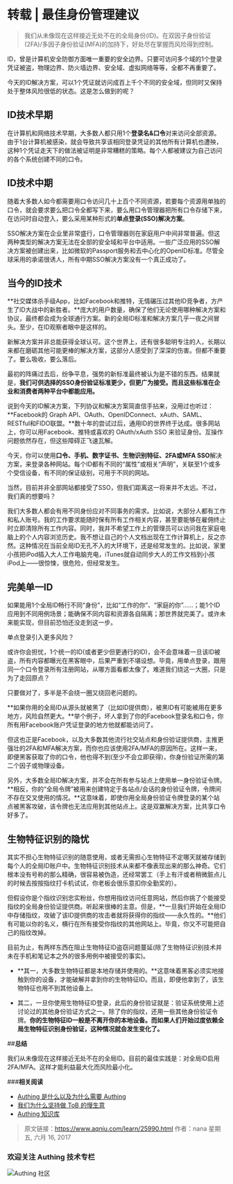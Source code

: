 # 转载 | 最佳身份管理建议

> 我们从未像现在这样接近无处不在的全局身份(ID)。在双因子身份验证(2FA)/多因子身份验证(MFA)的加持下，好处尽在掌握而风险得到控制。

<!-- more -->

ID，曾是计算机安全防御方面唯一重要的安全边界。只要可访问多个域的1个登录凭证被盗，物理边界、防火墙边界、安全域、虚拟网络等等，全都不再重要了。

今天的ID解决方案，可以1个凭证就访问成百上千个不同的安全域，但同时又保持处于整体风险很低的状态。这是怎么做到的呢？

## **ID技术早期**

在计算机和网络技术早期，大多数人都只用1个**登录名&口令**对来访问全部资源。由于1台计算机被感染，就会导致共享该相同登录凭证的其他所有计算机也遭殃，这种1个凭证走天下的做法被证明是非常糟糕的策略。每个人都被建议为自己访问的各个系统创建不同的口令。

## **ID技术中期**

随着大多数人如今都需要用口令访问几十上百个不同资源，若要每个资源用单独的口令，就会要求要么把口令全都写下来，要么用口令管理器把所有口令存储下来，在访问时自动登入，要么采用某种形式的**单点登录(SSO)解决方案**。

SSO解决方案在企业里非常盛行，口令管理器则在家庭用户中间非常普遍。但这两种类型的解决方案无法在全部的安全域和平台中适用。一些广泛应用的SSO解决方案被创建出来，比如微软的Passport服务和去中心化的OpenID标准。尽管全球采用的承诺很诱人，所有中期SSO解决方案没有一个真正成功了。

## **当今的ID技术**

**社交媒体杀手级App，比如Facebook和推特，无情碾压过其他ID竞争者，方产生了ID大战中的新胜者。**庞大的用户数量，确保了他们无论使用哪种解决方案和协议，最终都会成为全球通行方案。新的全局ID标准和解决方案几乎一夜之间冒头。至少，在ID观察者眼中是这样的。

新解决方案并非总能获得全球认可。这个世界上，还有很多聪明专注的人，长期以来都在磨砺其他可能更棒的解决方案，这部分人感受到了深深的伤害。但都不重要了。要么吸收，要么落后。

最初的阵痛过去后，纷争平息，强势的新标准最终被认为是不错的东西。结果就是，**我们可供选择的SSO身份验证标准更少，但更广为接受。而且这些标准在企业和消费者两种平台中都能应用。**

说到今天的ID解决方案，下列协议和解决方案简直信手拈来，没用过也听过：**Facebook的 Graph API、OAuth、OpenIDConnect、xAuth、SAML、RESTful和FIDO联盟。**数十年的尝试过后，通用ID的世界终于达成。很多网站上，你可以用Facebook、推特或喜欢的 OAuth/xAuth SSO 来验证身份。互操作问题依然存在，但这些障碍正飞速瓦解。

今天，你可以使用**口令、手机、数字证书、生物识别特征、2FA或MFA SSO**解决方案，来登录各种网站。每个ID都有不同的“属性”或相关“声明”，关联至1个或多个受信设备，有不同的保证级别，可用于不同的网站。

当然，目前并非全部网站都接受了SSO，但我们距离这一将来并不太远。不过，我们真的想要吗？

我们大多数人都会有用不同身份应对不同事务的需求。比如说，大部分人都有工作和私人账号。我的工作要求能随时保有所有工作相关内容，甚至要能够在雇佣终止时立即清除所有工作内容。同时，我并不希望工作上的管理员可以访问我在家庭电脑上的个人内容浏览历史。我不想让自己的个人文档出现在工作计算机上，反之亦然。这种情况在当前全局ID无孔不入的大环境下，还是经常发生的。比如说，家里小孩把iPod插入大人工作电脑充电，iTunes就自动同步大人的工作文档到小孩iPod上——很惊悚，很危险，但经常发生。

## **完美单一ID**

如果能用1个全局ID畅行不同“身份”，比如“工作的你”、“家庭的你”……；能1个ID应用到不同用例场景；能确保不同内容和资源各自隔离；那世界就完美了。或许未来能实现，但目前恐怕还没走到这一步。

单点登录引入更多风险？

或许你会担忧，1个统一的ID(或者更少但更通行的ID)，会不会意味着一旦该ID被盗，所有内容都曝光在黑客眼中，后果严重到不堪设想。毕竟，用单点登录，跟用同一个口令登录所有注册网站，从哪方面看都太像了。难道我们绕这一大圈，只是为了走回原点？

只要做对了，多半是不会绕一圈又绕回老问题的。

**如果你用的全局ID从源头就被黑了（比如ID提供商），被黑ID有可能被用在更多地方，风险自然更大。**举个例子，坏人拿到了你的Facebook登录名和口令，你所有用Facebook账户凭证登录的地方他就都能访问了。

但这也正是Facebook，以及大多数其他流行社交站点和身份验证提供商，主推更强壮的2FA和MFA解决方案，而你也应该使用2FA/MFA的原因所在。这样一来，即便黑客获取了你的口令，他也得不到(至少不会立即获得)，你身份验证所需的第二个因子或物理设备。

另外，大多数全局ID解决方案，并不会在所有参与站点上使用单一身份验证令牌。**相反，你的“全局令牌”被用来创建特定于各站点/会话的身份验证令牌，令牌间不存在交叉使用的情况。**这意味着，即使你用全局身份验证令牌登录的某个站点被黑客攻破，该令牌也无法应用到其他站点上。这是双赢解决方案，比共享口令好多了。

## **生物特征识别的隐忧**

其实不担心生物特征识别的随意使用，或者无需担心生物特征不定哪天就被存储到每个人的全局ID账户中。生物特征识别技术从来都不像表现出来的那么神奇。它们根本没有号称的那么精确，很容易被伪造，还经常罢工（手上有汗或者稍微脏点儿的时候去按按指纹打卡机试试，你老板会很乐意扣你全勤奖的）。

但假设你是个指纹识别忠实粉丝，你想用指纹访问任意网站，然后你挑了个能接受指纹的全局身份验证提供商。听起来很棒的主意。但是，**一旦我们开始在全局ID中存储指纹，攻破了该ID提供商的攻击者就将获得你的指纹——永久性的。**他们有可能以你的名义，横行在所有接受你指纹的其他网站上。毕竟，你又不可能把自己的指纹改掉。

目前为止，有两样东西在阻止生物特征ID盗窃问题蔓延(除了生物特征识别技术并未在手机和笔记本之外的很多用例中被接受的事实)。

* **其一，大多数生物特征都是本地存储并使用的。**这意味着黑客必须实地接触到你的设备，才能破解并拿到你的生物特征ID。而且，即便他拿到了，该生物特征也用不到其他设备上。

* 其二，一旦你使用生物特征ID登录，此后的身份验证就是：验证系统使用上述讨论过的其他身份验证方式之一。除了你的指纹，还用一些其他身份验证令牌。**你的生物特征ID一般是不离开你的本地设备。而如果人们开始过度依赖全局生物特征识别身份验证，这种情况就会发生变化了。**

##**总结**

我们从未像现在这样接近无处不在的全局ID。目前的最佳实践是：对全局ID启用2FA/MFA。这样才能利益最大化而风险最小化。



###**相关阅读**
* [Authing 是什么以及为什么需要 Authing](https://authing.cn/blog//Authing%E6%98%AF%E4%BB%80%E4%B9%88%E4%BB%A5%E5%8F%8A%E4%B8%BA%E4%BB%80%E4%B9%88%E9%9C%80%E8%A6%81Authing.html)
* [我们为什么坚持做 ToB 的慢生意](https://authing.cn/blog//我们为什么坚持做ToB的慢生意.html)
* [Authing 知识库](https://learn.authing.cn/authing/)

> 原文链接：https://www.aqniu.com/learn/25990.html  作者：nana 星期五, 六月 16, 2017

### 欢迎关注 Authing 技术专栏
![Authing 社区](https://cdn.authing.cn/blog/Authing_mini.jpg)